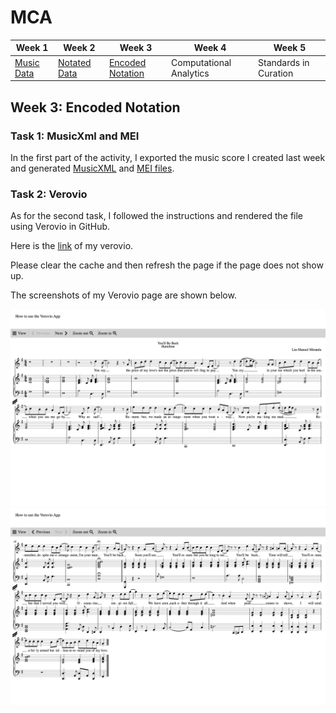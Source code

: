 # MCA

| Week 1 | Week 2 | Week 3 | Week 4 | Week 5 |
| ---|---|---|---|---|
| [Music Data](README.md) | [Notated Data](week2.md) | [Encoded Notation](week3.md) | Computational Analytics | Standards in Curation |


## Week 3: Encoded Notation

### Task 1: MusicXml and MEI 

In the first part of the activity, I exported the music score I created last week and generated [MusicXML](https://github.com/chenjcharlotte/MCA-2020/blob/master/data/You'll_Be_Back.musicxml) and [MEI files](https://github.com/chenjcharlotte/MCA-2020/blob/master/data/Youll_Be_Back.mei). 

### Task 2: Verovio 

As for the second task, I followed the instructions and rendered the file using Verovio in GitHub.

Here is the [link](https://chenjcharlotte.github.io/MCA-2020/verovio.html) of my verovio. 

Please clear the cache and then refresh the page if the page does not show up.  

The screenshots of my Verovio page are shown below. 

![](data/verovio1.png)
![](data/verovio2.png)
